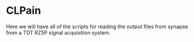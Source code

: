 # CLPain

Here we will have all of the scripts for reading the output files from synapse from a TDT RZ5P signal acquisition system. 
